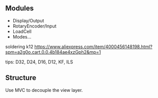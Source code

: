 ## Modules

* Display/Output
* RotaryEncoder/Input
* LoadCell
* Modes...


soldering k12
https://www.aliexpress.com/item/4000456148198.html?spm=a2g0o.cart.0.0.4b184ae4xzGph2&mp=1

tips:
D32, D24, D16, D12, KF, ILS



## Structure

Use MVC to decouple the view layer.
